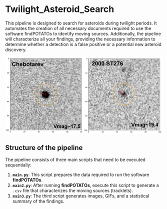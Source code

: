# Twilight_Asteroid_Search

This pipeline is designed to search for asteroids during twilight periods. It automates the creation of all necessary documents required to use the software findPOTATOs to identify moving sources. Additionally, the pipeline will characterize all your findings, providing the necessary information to determine whether a detection is a false positive or a potential new asteroid discovery.

![asteroids_example](asteroids_example.PNG)

## Structure of the pipeline


The pipeline consists of three main scripts that need to be executed sequentially:

1. **`main.py`**: This script prepares the data required to run the software **findPOTATOs**.
2. **`main2.py`**: After running **findPOTATOs**, execute this script to generate a `.csv` file that characterizes the moving sources (tracklets).
3. **`main3.py`**: The third script generates images, GIFs, and a statistical summary of the findings.
